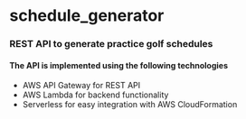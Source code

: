 # schedule_generator

### REST API to generate practice golf schedules

#### The API is implemented using the following technologies
* AWS API Gateway for REST API
* AWS Lambda for backend functionality
* Serverless for easy integration with AWS CloudFormation
